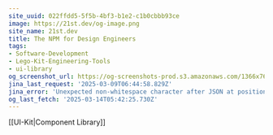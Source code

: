 ```yaml
---
site_uuid: 022ffdd5-5f5b-4bf3-b1e2-c1b0cbbb93ce
image: https://21st.dev/og-image.png
site_name: 21st.dev
title: The NPM for Design Engineers
tags:
- Software-Development
- Lego-Kit-Engineering-Tools
- ui-library
og_screenshot_url: https://og-screenshots-prod.s3.amazonaws.com/1366x768/80/false/db45f546308b042b23bed2a8f9688b6491194490b47a9c110983414197dc46d1.jpeg
jina_last_request: '2025-03-09T06:44:58.829Z'
jina_error: 'Unexpected non-whitespace character after JSON at position 2'
og_last_fetch: '2025-03-14T05:42:25.730Z'
---
```

[[UI-Kit|Component Library]]
